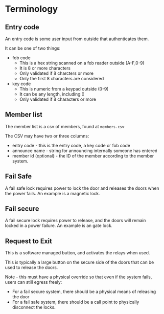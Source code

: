 # Terminology

## Entry code
An entry code is some user input from outside that authenticates them. 

It can be one of two things:
* fob code
  * This is a hex string scanned on a fob reader outside (A-F,0-9)
  * It is 8 or more characters
  * Only validated if 8 charcters or more
  * Only the first 8 characters are considered
* key code
  * This is numeric from a keypad outside (0-9)
  * It can be any length, including 0
  * Only validated if 8 characters or more

## Member list
The member list is a csv of members, found at `members.csv`

The CSV may have two or three columns:
* entry code - this is the entry code, a key code or fob code
* announce name - string for announcing internally someone has entered
* member id (optional) - the ID of the member according to the member system.

## Fail Safe
A fail safe lock requires power to lock the door and releases the doors when the power fails. An example is a magnetic lock.

## Fail secure
A fail secure lock requires power to release, and the doors will remain locked in a power failure. An example is an gate lock.


## Request to Exit
This is a software managed button, and activates the relays when used. 

This is typically a large button on the secure side of the doors that can be used to release the doors.

Note - this must have a physical override so that even if the system fails, users can still egress freely:
- For a fail secure system, there should be a physical means of releasing the door
- For a fail safe system, there should be a call point to physically disconnect the locks.